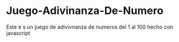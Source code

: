 # Juego-Adivinanza-De-Numero
 Este e s un juego de adivivnanza de numeros del 1 al 100 hecho con javascript
